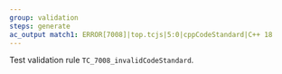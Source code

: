 ```yaml
---
group: validation
steps: generate
ac_output match1: ERROR[7008]|top.tcjs|5:0|cppCodeStandard|C++ 18
---
```

Test validation rule `TC_7008_invalidCodeStandard`.

